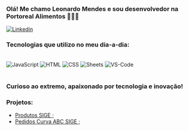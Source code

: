 
### Olá! Me chamo Leonardo Mendes e sou desenvolvedor na Portoreal Alimentos 🙋🏻‍♂️

[![Linkedin](https://img.shields.io/badge/LinkedIn-0077B5?style=for-the-badge&logo=linkedin&logoColor=white)](https://www.linkedin.com/in/leonardo-mendes-942927192/)

### Tecnologias que utilizo no meu dia-a-dia:

<div style="display: inline_block"><br/>
  <img align="center" alt="JavaScript" src="https://img.icons8.com/?size=100&id=Nkym0Ujb8VGI&format=png&color=000000" />
  <img align="center" alt="HTML" src="https://img.icons8.com/?size=100&id=20909&format=png&color=000000" />
  <img align="center" alt="CSS" src="https://img.icons8.com/?size=100&id=3BTBsJs5myRy&format=png&color=000000" />
  <img align="center" alt="Sheets" src="https://img.icons8.com/?size=100&id=30461&format=png&color=000000" />
  <img align="center" alt="VS-Code" src="https://img.icons8.com/?size=100&id=iFPHC1KfnoxC&format=png&color=000000" />
</div><br/>

### Curioso ao extremo, apaixonado por tecnologia e inovação!

### Projetos:
- [Produtos SIGE ;](https://github.com/devhgv/PRODUTOS-SIGE)<br />
- [Pedidos Curva ABC SIGE ;](https://github.com/devhgv/PEDIDOS_CURVA_ABC_SIGE)<br />
